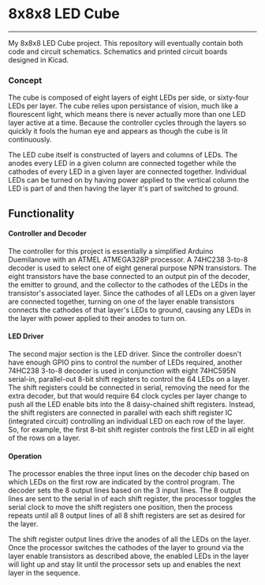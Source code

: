 # 8x8x8 LED Cube
----

My 8x8x8 LED Cube project. This repository will eventually contain both code and circuit schematics.
Schematics and printed circuit boards designed in Kicad.

### Concept

The cube is composed of eight layers of eight LEDs per side, or sixty-four LEDs per layer. The cube
relies upon persistance of vision, much like a flourescent light, which means there is never
actually more than one LED layer active at a time. Because the controller cycles through the layers
so quickly it fools the human eye and appears as though the cube is lit continuously.

The LED cube itself is constructed of layers and columns of LEDs. The anodes every LED in a given
column are connected together while the cathodes of every LED in a given layer are connected
together. Individual LEDs can be turned on by having power applied to the vertical column the LED is
part of and then having the layer it's part of switched to ground.

## Functionality

#### Controller and Decoder

The controller for this project is essentially a simplified Arduino Duemilanove with an ATMEL
ATMEGA328P processor. A 74HC238 3-to-8 decoder is used to select one of eight general purpose NPN
transistors. The eight transistors have the base connected to an output pin of the decoder, the
emitter to ground, and the collector to the cathodes of the LEDs in the transistor's associated
layer. Since the cathodes of all LEDs on a given layer are connected together, turning on one of the
layer enable transistors connects the cathodes of that layer's LEDs to ground, causing any LEDs in
the layer with power applied to their anodes to turn on.

#### LED Driver

The second major section is the LED driver. Since the controller doesn't have enough GPIO pins to
control the number of LEDs required, another 74HC238 3-to-8 decoder is used in conjunction with
eight 74HC595N serial-in, parallel-out 8-bit shift registers to control the 64 LEDs on a layer. The
shift registers could be connected in serial, removing the need for the extra decoder, but that
would require 64 clock cycles per layer change to push all the LED enable bits into the 8
daisy-chained shift registers. Instead, the shift registers are connected in parallel with each
shift register IC (integrated circuit) controlling an individual LED on each row of the layer. So,
for example, the first 8-bit shift register controls the first LED in all eight of the rows on a
layer. 

#### Operation

The processor enables the three input lines on the decoder chip based on which LEDs on the first
row are indicated by the control program. The decoder sets the 8 output lines based on the 3 input
lines. The 8 output lines are sent to the serial in of each shift register, the processor toggles
the serial clock to move the shift registers one position, then the process repeats until all 8
output lines of all 8 shift registers are set as desired for the layer. 

The shift register output lines drive the anodes of all the LEDs on the layer. Once the processor
switches the cathodes of the layer to ground via the layer enable transistors as described above,
the enabled LEDs in the layer will light up and stay lit until the processor sets up and enables the
next layer in the sequence. 
